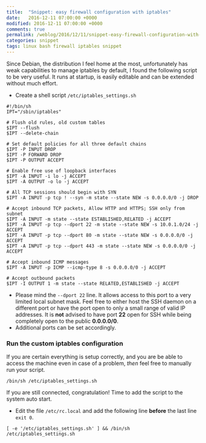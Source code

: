 ```yaml
---
title:  "Snippet: easy firewall configuration with iptables"
date:   2016-12-11 07:00:00 +0000
modified: 2016-12-11 07:00:00 +0000 
comments: true
permalink: /weblog/2016/12/11/snippet-easy-firewall-configuration-with-iptables/
categories: snippet
tags: linux bash firewall iptables snippet
---
```


Since Debian, the distribution I feel home at the most, unfortunately has weak capabilities to manage iptables by default, I found the following script to be very useful. It runs at startup, is easily editable and can be extended without much effort.

<!--more-->


 - Create a shell script `/etc/iptables_settings.sh`

```
#!/bin/sh
IPT="/sbin/iptables"

# Flush old rules, old custom tables
$IPT --flush
$IPT --delete-chain

# Set default policies for all three default chains
$IPT -P INPUT DROP
$IPT -P FORWARD DROP
$IPT -P OUTPUT ACCEPT

# Enable free use of loopback interfaces
$IPT -A INPUT -i lo -j ACCEPT
$IPT -A OUTPUT -o lo -j ACCEPT

# All TCP sessions should begin with SYN
$IPT -A INPUT -p tcp ! --syn -m state --state NEW -s 0.0.0.0/0 -j DROP

# Accept inbound TCP packets, Allow HTTP and HTTPS; SSH only from subnet
$IPT -A INPUT -m state --state ESTABLISHED,RELATED -j ACCEPT
$IPT -A INPUT -p tcp --dport 22 -m state --state NEW -s 10.0.1.0/24 -j ACCEPT
$IPT -A INPUT -p tcp --dport 80 -m state --state NEW -s 0.0.0.0/0 -j ACCEPT
$IPT -A INPUT -p tcp --dport 443 -m state --state NEW -s 0.0.0.0/0 -j ACCEPT

# Accept inbound ICMP messages
$IPT -A INPUT -p ICMP --icmp-type 8 -s 0.0.0.0/0 -j ACCEPT

# Accept outbound packets
$IPT -I OUTPUT 1 -m state --state RELATED,ESTABLISHED -j ACCEPT
```

 - Please mind the `--dport 22` line. It allows access to this port to a very limited local subnet mask. Feel free to either host the SSH daemon on a different port or have the port open to only a small range of valid IP addresses. It is **not** advised to have port **22** open for SSH while being completely open to the public **0.0.0.0/0**.
 - Additional ports can be set accordingly.

 
### Run the custom iptables configuration

If you are certain everything is setup correctly, and you are be able to access the machine even in case of a problem, *then* feel free to manually run your script.

```
/bin/sh /etc/iptables_settings.sh
```

If you are still connected, congratulation! Time to add the script to the system auto start.

 - Edit the file `/etc/rc.local` and add the following line **before** the last line `exit 0`.

```
[ -e '/etc/iptables_settings.sh' ] && /bin/sh /etc/iptables_settings.sh
```

 
